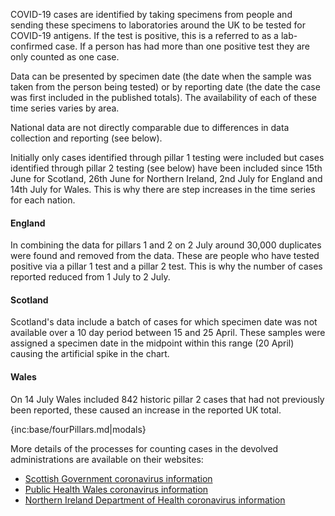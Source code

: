 COVID-19 cases are identified by taking specimens from people and sending these specimens to laboratories around the UK to be tested for COVID-19 antigens. If the test is positive, this is a referred to as a lab-confirmed case.  If a person has had more than one positive test they are only counted as one case.

Data can be presented by specimen date (the date when the sample was taken from the person being tested) or by reporting date (the date the case was first included in the published totals).  The availability of each of these time series varies by area.

National data are not directly comparable due to differences in data collection and reporting (see below). 

Initially only cases identified through pillar 1 testing were included but cases identified through pillar 2 testing (see below) have been included since 15th June for Scotland, 26th June for Northern Ireland, 2nd July for England and 14th July for Wales.  This is why there are step increases in the time series for each nation.  

#### England

In combining the data for pillars 1 and 2 on 2 July around 30,000 duplicates were found and removed from the data.  These are people who have tested positive via a pillar 1 test and a pillar 2 test.  This is why the number of cases reported reduced from 1 July to 2 July.

#### Scotland

Scotland's data include a batch of cases for which specimen date was not available over a 10 day period between 15 and 25 April. These samples were assigned a specimen date in the midpoint within this range (20 April) causing the artificial spike in the chart.

#### Wales

On 14 July Wales included 842 historic pillar 2 cases that had not previously been reported, these caused an increase in the reported UK total.

{inc:base/fourPillars.md|modals}

More details of the processes for counting cases in the devolved administrations are available on their websites:

* [Scottish Government coronavirus information](https://www.gov.scot/coronavirus-covid-19/)
* [Public Health Wales coronavirus information](https://covid19-phwstatement.nhs.wales/)
* [Northern Ireland Department of Health coronavirus information](https://www.health-ni.gov.uk/news/)
